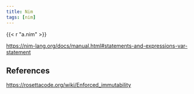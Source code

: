 ```yaml
---
title: Nim
tags: [nim]
---
```


{{< r "a.nim" >}}

<https://nim-lang.org/docs/manual.html#statements-and-expressions-var-statement>

## References

<https://rosettacode.org/wiki/Enforced_immutability>

